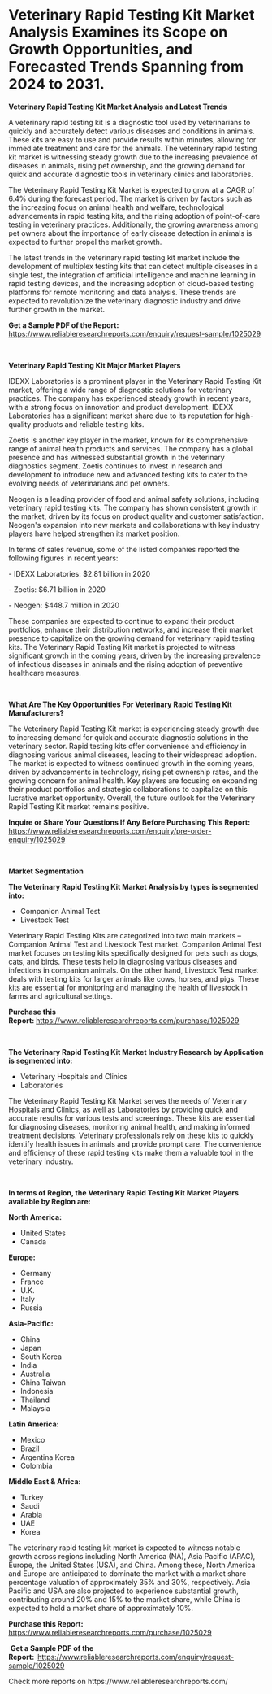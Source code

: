 <p><h1>Veterinary Rapid Testing Kit Market Analysis Examines its Scope on Growth Opportunities, and Forecasted Trends Spanning from 2024 to 2031.</h1></p><p><strong>Veterinary Rapid Testing Kit Market Analysis and Latest Trends</strong></p>
<p><p>A veterinary rapid testing kit is a diagnostic tool used by veterinarians to quickly and accurately detect various diseases and conditions in animals. These kits are easy to use and provide results within minutes, allowing for immediate treatment and care for the animals. The veterinary rapid testing kit market is witnessing steady growth due to the increasing prevalence of diseases in animals, rising pet ownership, and the growing demand for quick and accurate diagnostic tools in veterinary clinics and laboratories.</p><p>The Veterinary Rapid Testing Kit Market is expected to grow at a CAGR of 6.4% during the forecast period. The market is driven by factors such as the increasing focus on animal health and welfare, technological advancements in rapid testing kits, and the rising adoption of point-of-care testing in veterinary practices. Additionally, the growing awareness among pet owners about the importance of early disease detection in animals is expected to further propel the market growth.</p><p>The latest trends in the veterinary rapid testing kit market include the development of multiplex testing kits that can detect multiple diseases in a single test, the integration of artificial intelligence and machine learning in rapid testing devices, and the increasing adoption of cloud-based testing platforms for remote monitoring and data analysis. These trends are expected to revolutionize the veterinary diagnostic industry and drive further growth in the market.</p></p>
<p><strong>Get a Sample PDF of the Report:&nbsp;</strong> <a href="https://www.reliableresearchreports.com/enquiry/request-sample/1025029">https://www.reliableresearchreports.com/enquiry/request-sample/1025029</a></p>
<p>&nbsp;</p>
<p><strong>Veterinary Rapid Testing Kit Major Market Players</strong></p>
<p><p>IDEXX Laboratories is a prominent player in the Veterinary Rapid Testing Kit market, offering a wide range of diagnostic solutions for veterinary practices. The company has experienced steady growth in recent years, with a strong focus on innovation and product development. IDEXX Laboratories has a significant market share due to its reputation for high-quality products and reliable testing kits.</p><p>Zoetis is another key player in the market, known for its comprehensive range of animal health products and services. The company has a global presence and has witnessed substantial growth in the veterinary diagnostics segment. Zoetis continues to invest in research and development to introduce new and advanced testing kits to cater to the evolving needs of veterinarians and pet owners.</p><p>Neogen is a leading provider of food and animal safety solutions, including veterinary rapid testing kits. The company has shown consistent growth in the market, driven by its focus on product quality and customer satisfaction. Neogen's expansion into new markets and collaborations with key industry players have helped strengthen its market position.</p><p>In terms of sales revenue, some of the listed companies reported the following figures in recent years:</p><p>- IDEXX Laboratories: $2.81 billion in 2020</p><p>- Zoetis: $6.71 billion in 2020</p><p>- Neogen: $448.7 million in 2020</p><p>These companies are expected to continue to expand their product portfolios, enhance their distribution networks, and increase their market presence to capitalize on the growing demand for veterinary rapid testing kits. The Veterinary Rapid Testing Kit market is projected to witness significant growth in the coming years, driven by the increasing prevalence of infectious diseases in animals and the rising adoption of preventive healthcare measures.</p></p>
<p>&nbsp;</p>
<p><strong>What Are The Key Opportunities For Veterinary Rapid Testing Kit Manufacturers?</strong></p>
<p><p>The Veterinary Rapid Testing Kit market is experiencing steady growth due to increasing demand for quick and accurate diagnostic solutions in the veterinary sector. Rapid testing kits offer convenience and efficiency in diagnosing various animal diseases, leading to their widespread adoption. The market is expected to witness continued growth in the coming years, driven by advancements in technology, rising pet ownership rates, and the growing concern for animal health. Key players are focusing on expanding their product portfolios and strategic collaborations to capitalize on this lucrative market opportunity. Overall, the future outlook for the Veterinary Rapid Testing Kit market remains positive.</p></p>
<p><strong>Inquire or Share Your Questions If Any Before Purchasing This Report:</strong> <a href="https://www.reliableresearchreports.com/enquiry/pre-order-enquiry/1025029">https://www.reliableresearchreports.com/enquiry/pre-order-enquiry/1025029</a></p>
<p>&nbsp;</p>
<p><strong>Market Segmentation</strong></p>
<p><strong>The Veterinary Rapid Testing Kit Market Analysis by types is segmented into:</strong></p>
<p><ul><li>Companion Animal Test</li><li>Livestock Test</li></ul></p>
<p><p>Veterinary Rapid Testing Kits are categorized into two main markets – Companion Animal Test and Livestock Test market. Companion Animal Test market focuses on testing kits specifically designed for pets such as dogs, cats, and birds. These tests help in diagnosing various diseases and infections in companion animals. On the other hand, Livestock Test market deals with testing kits for larger animals like cows, horses, and pigs. These kits are essential for monitoring and managing the health of livestock in farms and agricultural settings.</p></p>
<p><strong>Purchase this Report:&nbsp;</strong><a href="https://www.reliableresearchreports.com/purchase/1025029">https://www.reliableresearchreports.com/purchase/1025029</a></p>
<p>&nbsp;</p>
<p><strong>The Veterinary Rapid Testing Kit Market Industry Research by Application is segmented into:</strong></p>
<p><ul><li>Veterinary Hospitals and Clinics</li><li>Laboratories</li></ul></p>
<p><p>The Veterinary Rapid Testing Kit Market serves the needs of Veterinary Hospitals and Clinics, as well as Laboratories by providing quick and accurate results for various tests and screenings. These kits are essential for diagnosing diseases, monitoring animal health, and making informed treatment decisions. Veterinary professionals rely on these kits to quickly identify health issues in animals and provide prompt care. The convenience and efficiency of these rapid testing kits make them a valuable tool in the veterinary industry.</p></p>
<p>&nbsp;</p>
<p><strong>In terms of Region, the Veterinary Rapid Testing Kit Market Players available by Region are:</strong></p>
<p>
    <p> <strong> North America: </strong>
        <ul>
            <li>United States</li>
            <li>Canada</li>
        </ul>
        </p> 
    <p> <strong> Europe: </strong>
        <ul>
            <li>Germany</li>
            <li>France</li>
            <li>U.K.</li>
            <li>Italy</li>
            <li>Russia</li>
        </ul>
        </p> 
    <p> <strong> Asia-Pacific: </strong>
        <ul>
            <li>China</li>
            <li>Japan</li>
            <li>South Korea</li>
            <li>India</li>
            <li>Australia</li>
            <li>China Taiwan</li>
            <li>Indonesia</li>
            <li>Thailand</li>
            <li>Malaysia</li>
        </ul>
        </p> 
    <p> <strong> Latin America: </strong>
        <ul>
            <li>Mexico</li>
            <li>Brazil</li>
            <li>Argentina Korea</li>
            <li>Colombia</li>
        </ul>
        </p> 
    <p> <strong> Middle East & Africa: </strong>
        <ul>
            <li>Turkey</li>
            <li>Saudi</li>
            <li>Arabia</li>
            <li>UAE</li>
            <li>Korea</li>
        </ul>
    </p>
    </p>
<p><p>The veterinary rapid testing kit market is expected to witness notable growth across regions including North America (NA), Asia Pacific (APAC), Europe, the United States (USA), and China. Among these, North America and Europe are anticipated to dominate the market with a market share percentage valuation of approximately 35% and 30%, respectively. Asia Pacific and USA are also projected to experience substantial growth, contributing around 20% and 15% to the market share, while China is expected to hold a market share of approximately 10%.</p></p>
<p><strong>Purchase this Report: </strong><a href="https://www.reliableresearchreports.com/purchase/1025029">https://www.reliableresearchreports.com/purchase/1025029</a></p>
<p>&nbsp;<strong>Get a Sample PDF of the Report:&nbsp;&nbsp;</strong><a href="https://www.reliableresearchreports.com/enquiry/request-sample/1025029">https://www.reliableresearchreports.com/enquiry/request-sample/1025029</a></p>
<p><strong></strong></p>
<p>Check more reports on https://www.reliableresearchreports.com/</p>